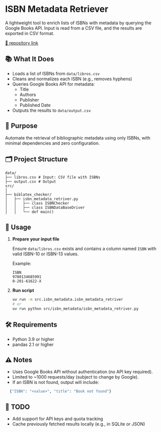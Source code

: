 # ISBN Metadata Retriever

A lightweight tool to enrich lists of ISBNs with metadata by querying the Google Books API. Input is read from a CSV file, and the results are exported in CSV format.

[🔗 repository link](./src/isbn_metadata/isbn_metadata_retriver.py)

## 📚 What It Does

- Loads a list of ISBNs from `data/libros.csv`
- Cleans and normalizes each ISBN (e.g., removes hyphens)
- Queries Google Books API for metadata:
  - Title
  - Authors
  - Publisher
  - Published Date
- Outputs the results to `data/output.csv`

## 🧠 Purpose

Automate the retrieval of bibliographic metadata using only ISBNs, with minimal dependencies and zero configuration.

## 🗂️ Project Structure
```
data/
├── libros.csv # Input: CSV file with ISBNs
├── output.csv # Output
src/
│
├── biblatex_checker/
│   ├── isbn_metadata_retriver.py
│   │   ├── class ISBNChecker
│   │   ├── class ISBNDataBaseDriver
│   │   └── def main()
```

## 🚀 Usage

1. **Prepare your input file**

   Ensure `data/libros.csv` exists and contains a column named `ISBN` with valid ISBN-10 or ISBN-13 values.

   Example:

   ```csv
   ISBN
   9780134685991
   0-201-61622-X
    ```

2. **Run script**

   ```bash
   uv run -m src.isbn_metadata.isbn_metadata_retriver
   # or
   uv run python src/isbn_metadata/isbn_metadata_retriver.py
   ```

## 🛠️ Requirements
 - Python 3.9 or higher
 - pandas 2.1 or higher


## ⚠️ Notes

 - Uses Google Books API without authentication (no API key required).
 - Limited to ~1000 requests/day (subject to change by Google).
 - If an ISBN is not found, output will include:
 ```python
   {"ISBN": "<value>", "title": "Book not found"}
 ```

## 🔧 TODO
 - Add support for API keys and quota tracking
 - Cache previously fetched results locally (e.g., in SQLite or JSON)
